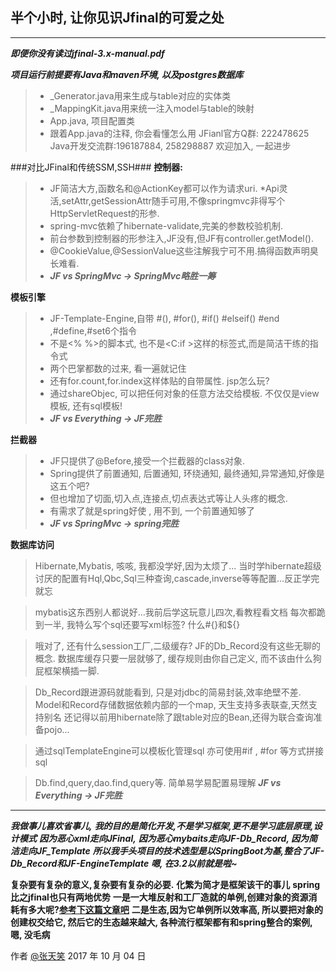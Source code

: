 
## 半个小时, 让你见识Jfinal的可爱之处 ##
---

***即便你没有读过jfinal-3.x-manual.pdf***

***项目运行前提要有Java和maven环境, 以及postgres数据库***

>* _Generator.java用来生成与table对应的实体类
>* _MappingKit.java用来统一注入model与table的映射
>* App.java, 项目配置类
>* 跟着App.java的注释, 你会看懂怎么用
JFianl官方Q群: 222478625
Java开发交流群:196187884, 258298887
    欢迎加入, 一起进步
    

###对比JFinal和传统SSM,SSH###
**控制器:**

>* JF简洁大方,函数名和@ActionKey都可以作为请求uri.
>*Api灵活,setAttr,getSessionAttr随手可用,不像springmvc非得写个HttpServletRequest的形参.
>* spring-mvc依赖了hibernate-validate,完美的参数校验机制.
>* 前台参数到控制器的形参注入,JF没有,但JF有controller.getModel().
>* @CookieValue,@SessionValue这些注解我宁可不用.搞得函数声明臭长难看.
>* ***JF vs SpringMvc  ->  SpringMvc略胜一筹***
    

**模板引擎**
>* JF-Template-Engine,自带 #(),    #for(),     #if() #elseif() #end ,#define,#set6个指令
>* 不是<% %>的脚本式, 也不是<C:if >这样的标签式,而是简洁干练的指令式
>* 两个巴掌都数的过来, 看一遍就记住
>* 还有for.count,for.index这样体贴的自带属性. jsp怎么玩?
>* 通过shareObjec, 可以把任何对象的任意方法交给模板. 不仅仅是view模板, 还有sql模板!
>*  ***JF vs Everything  ->  JF完胜***


**拦截器**
>* JF只提供了@Before,接受一个拦截器的class对象.
>* Spring提供了前置通知, 后置通知, 环绕通知, 最终通知,异常通知,好像是这五个吧?
>* 但也增加了切面,切入点,连接点,切点表达式等让人头疼的概念.
>* 有需求了就是spring好使 , 用不到, 一个前置通知够了
>* ***JF vs SpringMvc  ->  spring完胜***

**数据库访问**
> Hibernate,Mybatis, 咳咳, 我都没学好,因为太烦了...
当时学hibernate超级讨厌的配置有Hql,Qbc,Sql三种查询,cascade,inverse等等配置...反正学完就忘

> mybatis这东西别人都说好...我前后学这玩意儿四次,看教程看文档
每次都跪到一半, 我特么写个sql还要写xml标签? 什么#{}和${}

> 哦对了, 还有什么session工厂,二级缓存? JF的Db_Record没有这些无聊的概念.
数据库缓存只要一层就够了, 缓存规则由你自己定义, 而不该由什么狗屁框架横插一脚.

> Db_Record跟进源码就能看到, 只是对jdbc的简易封装,效率绝壁不差.
Model和Record存储数据依赖内部的一个map, 天生支持多表联查,天然支持别名
还记得以前用hibernate除了跟table对应的Bean,还得为联合查询准备pojo...

> 通过sqlTemplateEngine可以模板化管理sql
亦可使用#if , #for 等方式拼接sql

> Db.find,query,dao.find,query等. 简单易学易配置易理解
> ***JF vs Everything  ->  JF完胜***

                   
---
***我做事儿喜欢省事儿,***
***我的目的是简化开发,不是学习框架,更不是学习底层原理,设计模式***
***因为恶心xml走向JFinal,***
***因为恶心mybaits走向JF-Db_Record, 因为简洁走向JF_Template***
***所以我手头项目的技术选型是以SpringBoot为基,整合了JF-Db_Record和JF-EngineTemplate***
***嗯, 在3.2以前就是啦~***

**复杂要有复杂的意义,复杂要有复杂的必要.**
**化繁为简才是框架该干的事儿**
**spring比之jfinal也只有两地优势**
**一是一大堆反射和工厂造就的单例,创建对象的资源消耗有多大呢?[参考下这篇文章吧][1]**
**二是生态,因为它单例所以效率高, 所以要把对象的创建权交给它, 然后它的生态越来越大, 各种流行框架都有和spring整合的案例, 嗯, 没毛病**

作者 [@张天笑][2] 
2017 年 10 月 04 日


  [1]: https://www.oschina.net/question/197668_221395
  [2]: https://github.com/zhangtianxiao/